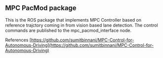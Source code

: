 ## MPC PacMod package
This is the ROS package that implements MPC Controller based on reference trajctory coming in from vision based lane detection. 
The control commands are published to the mpc_pacmod_interface node.

References
[https://github.com/sumitbinnani/MPC-Control-for-Autonomous-Driving](https://github.com/sumitbinnani/MPC-Control-for-Autonomous-Driving)
